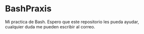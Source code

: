 # BashPraxis

Mi practica de Bash. 
Espero que este repositorio les pueda ayudar, cualquier duda me pueden escribir al correo.